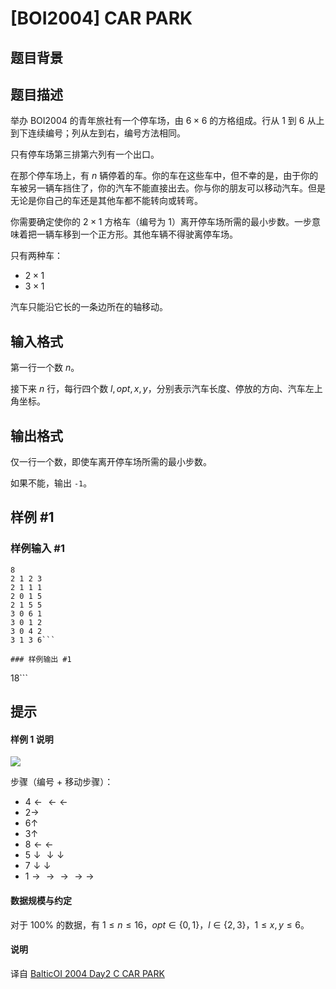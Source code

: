 # [BOI2004] CAR PARK

## 题目背景



## 题目描述

举办 BOI2004 的青年旅社有一个停车场，由 $6\times 6$ 的方格组成。行从 $1$ 到 $6$ 从上到下连续编号；列从左到右，编号方法相同。

只有停车场第三排第六列有一个出口。

在那个停车场上，有 $n$ 辆停着的车。你的车在这些车中，但不幸的是，由于你的车被另一辆车挡住了，你的汽车不能直接出去。你与你的朋友可以移动汽车。但是无论是你自己的车还是其他车都不能转向或转弯。

你需要确定使你的 $2\times 1$ 方格车（编号为 $1$）离开停车场所需的最小步数。一步意味着把一辆车移到一个正方形。其他车辆不得驶离停车场。

只有两种车：

- $2\times 1$
- $3\times 1$

汽车只能沿它长的一条边所在的轴移动。

## 输入格式

第一行一个数 $n$。

接下来 $n$ 行，每行四个数 $l,opt,x,y$，分别表示汽车长度、停放的方向、汽车左上角坐标。

## 输出格式

仅一行一个数，即使车离开停车场所需的最小步数。

如果不能，输出 `-1`。

## 样例 #1

### 样例输入 #1
```
8
2 1 2 3
2 1 1 1
2 0 1 5
2 1 5 5
3 0 6 1
3 0 1 2
3 0 4 2
3 1 3 6```

### 样例输出 #1

```
18```

## 提示

#### 样例 1 说明

![](https://cdn.luogu.com.cn/upload/image_hosting/m0jylu1y.png)

步骤（编号 $+$ 移动步骤）：

- $4\gets\gets\gets$
- $2\to$
- $6\uparrow$
- $3\uparrow$
- $8\gets\gets$
- $5\downarrow\downarrow\downarrow$
- $7\downarrow\downarrow$
- $1\to\to\to\to\to$

#### 数据规模与约定

对于 $100\%$ 的数据，有 $1\le n\le 16$，$opt\in\{0,1\}$，$l\in\{2,3\}$，$1\le x,y\le 6$。

#### 说明

译自 [BalticOI 2004 Day2 C CAR PARK](https://boi.cses.fi/files/boi2004_day2.pdf)
